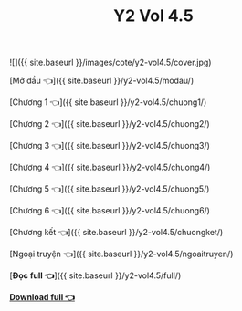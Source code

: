 ﻿---
layout: post
title: Y2 Vol 4.5
---

![]({{ site.baseurl }}/images/cote/y2-vol4.5/cover.jpg)

[Mở đầu 👈]({{ site.baseurl }}/y2-vol4.5/modau/)

[Chương 1 👈]({{ site.baseurl }}/y2-vol4.5/chuong1/)

[Chương 2 👈]({{ site.baseurl }}/y2-vol4.5/chuong2/)

[Chương 3 👈]({{ site.baseurl }}/y2-vol4.5/chuong3/)

[Chương 4 👈]({{ site.baseurl }}/y2-vol4.5/chuong4/)

[Chương 5 👈]({{ site.baseurl }}/y2-vol4.5/chuong5/)

[Chương 6 👈]({{ site.baseurl }}/y2-vol4.5/chuong6/)

[Chương kết 👈]({{ site.baseurl }}/y2-vol4.5/chuongket/)

[Ngoại truyện 👈]({{ site.baseurl }}/y2-vol4.5/ngoaitruyen/)

[**Đọc full 👈**]({{ site.baseurl }}/y2-vol4.5/full/)

[**Download full 👈**](https://cote.eu.org/cote.ga/y2/vol4.5.docx)